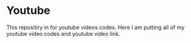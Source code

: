 # Youtube
 This repositiry in for youtube videos codes. Here I am putting all of my youtube video codes and youtube video link.

